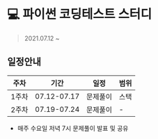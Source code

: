 # 💻 파이썬 코딩테스트 스터디
> 2021.07.12 ~ 

## 일정안내

|주차|기간|일정|범위|
|--|--|--|--|
|1주차|07.12-07.17|문제풀이|스택|
|2주차|07.19-07.24|문제풀이|-|

- 매주 수요일 저녁 7시 문제풀이 발표 및 공유

